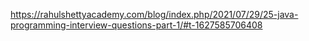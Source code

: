 https://rahulshettyacademy.com/blog/index.php/2021/07/29/25-java-programming-interview-questions-part-1/#t-1627585706408